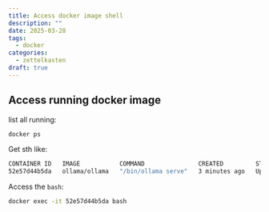 ```yaml
---
title: Access docker image shell
description: ""
date: 2025-03-28
tags:
  - docker
categories:
  - zettelkasten
draft: true
---
```


## Access running docker image

list all running:

```bash
docker ps
```

Get sth like:

```bash
CONTAINER ID   IMAGE           COMMAND               CREATED         STATUS         PORTS                                           NAMES
52e57d44b5da   ollama/ollama   "/bin/ollama serve"   3 minutes ago   Up 3 minutes   0.0.0.0:11434->11434/tcp, :::11434->11434/tcp   ollama_coding
```

Access the `bash`:

```bash
docker exec -it 52e57d44b5da bash
```
